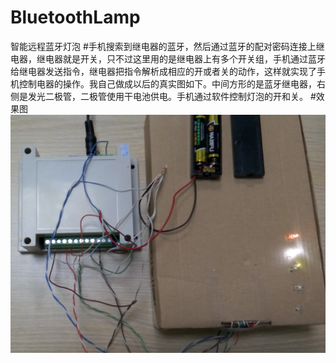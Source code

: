 # BluetoothLamp
智能远程蓝牙灯泡
#手机搜索到继电器的蓝牙，然后通过蓝牙的配对密码连接上继电器，继电器就是开关，只不过这里用的是继电器上有多个开关组，手机通过蓝牙给继电器发送指令，继电器把指令解析成相应的开或者关的动作，这样就实现了手机控制电器的操作。我自己做成以后的真实图如下。中间方形的是蓝牙继电器，右侧是发光二极管，二极管使用干电池供电。手机通过软件控制灯泡的开和关。
#效果图
![image](https://github.com/cenzr/BluetoothLamp/blob/master/1.png)

